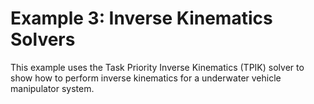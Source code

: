 # Example 3: Inverse Kinematics Solvers

This example uses the Task Priority Inverse Kinematics (TPIK) solver to
show how to perform inverse kinematics for a underwater vehicle manipulator
system.
